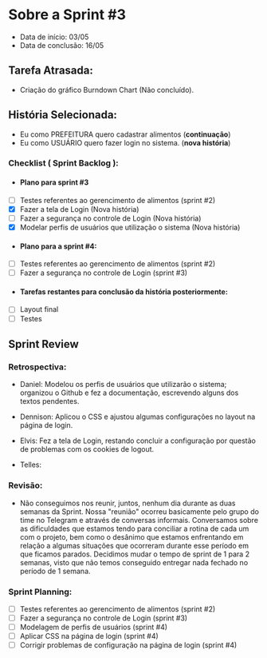 # Sobre a Sprint #3

* Data de início: 03/05
* Data de conclusão: 16/05

## Tarefa Atrasada: 

* Criação do gráfico Burndown Chart (Não concluído).

## História Selecionada:

* Eu como PREFEITURA quero cadastrar alimentos (**continuação**)
* Eu como USUÁRIO quero fazer login no sistema. (**nova história**)

### Checklist ( Sprint Backlog ):

* ####  Plano para sprint #3

- [ ] Testes referentes ao gerencimento de alimentos (sprint #2)
- [x] Fazer a tela de Login (Nova história)
- [ ] Fazer a segurança no controle de Login (Nova história)
- [x] Modelar perfis de usuários que utilização o sistema (Nova história)

* #### Plano para a sprint #4:

- [ ] Testes referentes ao gerencimento de alimentos (sprint #2)
- [ ] Fazer a segurança no controle de Login (sprint #3)

* #### Tarefas restantes para conclusão da história posteriormente:

- [ ] Layout final
- [ ] Testes

## Sprint Review

### Retrospectiva:

* Daniel: Modelou os perfis de usuários que utilizarão o sistema; organizou o Github e fez a documentação, escrevendo alguns dos textos pendentes.

* Dennison: Aplicou o CSS e ajustou algumas configurações no layout na página de login. 

* Elvis: Fez a tela de Login, restando concluir a configuração por questão de problemas com os cookies de logout.

* Telles: 


### Revisão:

- Não conseguimos nos reunir, juntos, nenhum dia durante as duas semanas da Sprint. Nossa "reunião" ocorreu basicamente pelo grupo do time no Telegram e através de conversas informais. Conversamos sobre as dificuldades que estamos tendo para conciliar a rotina de cada um com o projeto, bem como o desânimo que estamos enfrentando em relação a algumas situações que ocorreram durante esse período em que ficamos parados. Decidimos mudar o tempo de sprint de 1 para 2 semanas, visto que não temos conseguido entregar nada fechado no período de 1 semana. 

### Sprint Planning:

- [ ] Testes referentes ao gerencimento de alimentos (sprint #2)
- [ ] Fazer a segurança no controle de Login (sprint #3)
- [ ] Modelagem de perfis de usuários (sprint #4)
- [ ] Aplicar CSS na página de login (sprint #4)
- [ ] Corrigir problemas de configuração na página de login (sprint #4)
